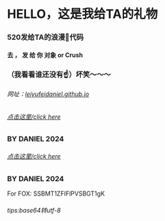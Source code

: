 # HELLO，这是我给TA的礼物
### 520发给TA的浪漫💒代码
#### 去 ， 发  给  你  对象 or Crush 
### （我看看谁还没有☝）坏笑～～～ 
###### 网址：[leiyufeidaniel.github.io](https://leiyufeidaniel.github.io/danceheart.html)
###### <a href="./FOX.html">点击这里/click here</a>
### BY DANIEL 2024
###### [点击这里/click here](./danceheart.html) 
### BY DANIEL 2024
For FOX:
SSBMT1ZFIFlPVSBGT1gK
###### tips:base64转utf-8
